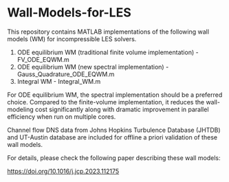 # Wall-Models-for-LES
This repository contains MATLAB implementations of the following wall models (WM) for incompressible LES solvers. 

1. ODE equilibrium WM (traditional finite volume implementation) - FV_ODE_EQWM.m
2. ODE equilibrium WM (new spectral implementation) - Gauss_Quadrature_ODE_EQWM.m
3. Integral WM - Integral_WM.m

For ODE equilibrium WM, the spectral implementation should be a preferred choice. Compared to the finite-volume implementation, it reduces the wall-modeling cost significantly along with dramatic improvement in parallel efficiency when run on multiple cores. 

Channel flow DNS data from Johns Hopkins Turbulence Database (JHTDB) and UT-Austin database are included for offline a priori validation of these wall models.

For details, please check the following paper describing these wall models:

https://doi.org/10.1016/j.jcp.2023.112175
